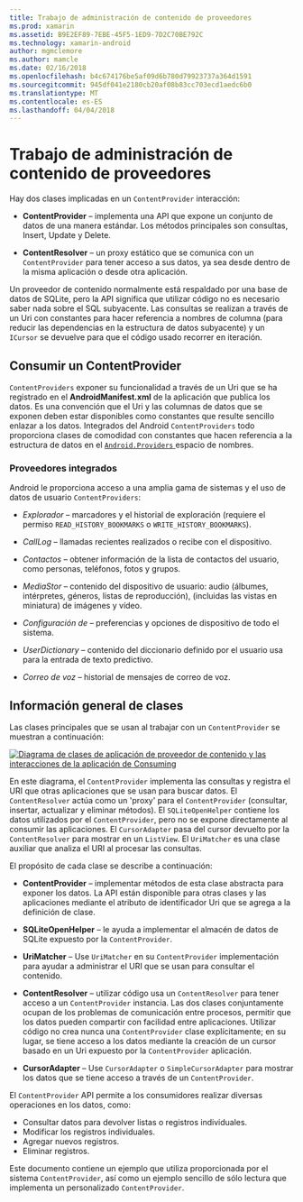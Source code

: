 ```yaml
---
title: Trabajo de administración de contenido de proveedores
ms.prod: xamarin
ms.assetid: B9E2EF89-7EBE-45F5-1ED9-7D2C70BE792C
ms.technology: xamarin-android
author: mgmclemore
ms.author: mamcle
ms.date: 02/16/2018
ms.openlocfilehash: b4c674176be5af09d6b780d79923737a364d1591
ms.sourcegitcommit: 945df041e2180cb20af08b83cc703ecd1aedc6b0
ms.translationtype: MT
ms.contentlocale: es-ES
ms.lasthandoff: 04/04/2018
---
```

# <a name="how-content-providers-work"></a>Trabajo de administración de contenido de proveedores

Hay dos clases implicadas en un `ContentProvider` interacción:

- **ContentProvider** &ndash; implementa una API que expone un conjunto de datos de una manera estándar. Los métodos principales son consultas, Insert, Update y Delete.

- **ContentResolver** &ndash; un proxy estático que se comunica con un `ContentProvider` para tener acceso a sus datos, ya sea desde dentro de la misma aplicación o desde otra aplicación.

Un proveedor de contenido normalmente está respaldado por una base de datos de SQLite, pero la API significa que utilizar código no es necesario saber nada sobre el SQL subyacente. Las consultas se realizan a través de un Uri con constantes para hacer referencia a nombres de columna (para reducir las dependencias en la estructura de datos subyacente) y un `ICursor` se devuelve para que el código usado recorrer en iteración.


## <a name="consuming-a-contentprovider"></a>Consumir un ContentProvider

`ContentProviders` exponer su funcionalidad a través de un Uri que se ha registrado en el **AndroidManifest.xml** de la aplicación que publica los datos. Es una convención que el Uri y las columnas de datos que se exponen deben estar disponibles como constantes que resulte sencillo enlazar a los datos. Integrados del Android `ContentProviders` todo proporciona clases de comodidad con constantes que hacen referencia a la estructura de datos en el [ `Android.Providers` ](https://developer.xamarin.com/api/namespace/Android.Provider/) espacio de nombres.



### <a name="built-in-providers"></a>Proveedores integrados

Android le proporciona acceso a una amplia gama de sistemas y el uso de datos de usuario `ContentProviders`:

- *Explorador* &ndash; marcadores y el historial de exploración (requiere el permiso `READ_HISTORY_BOOKMARKS` o `WRITE_HISTORY_BOOKMARKS`).

- *CallLog* &ndash; llamadas recientes realizados o recibe con el dispositivo.

- *Contactos* &ndash; obtener información de la lista de contactos del usuario, como personas, teléfonos, fotos y grupos.

- *MediaStor* &ndash; contenido del dispositivo de usuario: audio (álbumes, intérpretes, géneros, listas de reproducción), (incluidas las vistas en miniatura) de imágenes y vídeo.

- *Configuración de* &ndash; preferencias y opciones de dispositivo de todo el sistema.

- *UserDictionary* &ndash; contenido del diccionario definido por el usuario usa para la entrada de texto predictivo.

- *Correo de voz* &ndash; historial de mensajes de correo de voz.



## <a name="classes-overview"></a>Información general de clases

Las clases principales que se usan al trabajar con un `ContentProvider` se muestran a continuación:

[![Diagrama de clases de aplicación de proveedor de contenido y las interacciones de la aplicación de Consuming](how-it-works-images/classdiagram1.png)](how-it-works-images/classdiagram1.png#lightbox)

En este diagrama, el `ContentProvider` implementa las consultas y registra el URI que otras aplicaciones que se usan para buscar datos. El `ContentResolver` actúa como un 'proxy' para el `ContentProvider` (consultar, insertar, actualizar y eliminar métodos). El `SQLiteOpenHelper` contiene los datos utilizados por el `ContentProvider`, pero no se expone directamente al consumir las aplicaciones.
El `CursorAdapter` pasa del cursor devuelto por la `ContentResolver` para mostrar en un `ListView`. El `UriMatcher` es una clase auxiliar que analiza el URI al procesar las consultas.

El propósito de cada clase se describe a continuación:

- **ContentProvider** &ndash; implementar métodos de esta clase abstracta para exponer los datos. La API están disponible para otras clases y las aplicaciones mediante el atributo de identificador Uri que se agrega a la definición de clase.

- **SQLiteOpenHelper** &ndash; le ayuda a implementar el almacén de datos de SQLite expuesto por la `ContentProvider`.

- **UriMatcher** &ndash; Use `UriMatcher` en su `ContentProvider` implementación para ayudar a administrar el URI que se usan para consultar el contenido.

- **ContentResolver** &ndash; utilizar código usa un `ContentResolver` para tener acceso a un `ContentProvider` instancia. Las dos clases conjuntamente ocupan de los problemas de comunicación entre procesos, permitir que los datos pueden compartir con facilidad entre aplicaciones. Utilizar código no crea nunca una `ContentProvider` clase explícitamente; en su lugar, se tiene acceso a los datos mediante la creación de un cursor basado en un Uri expuesto por la `ContentProvider` aplicación.

- **CursorAdapter** &ndash; Use `CursorAdapter` o `SimpleCursorAdapter` para mostrar los datos que se tiene acceso a través de un `ContentProvider`.

El `ContentProvider` API permite a los consumidores realizar diversas operaciones en los datos, como:

-  Consultar datos para devolver listas o registros individuales.
-  Modificar los registros individuales.
-  Agregar nuevos registros.
-  Eliminar registros.

Este documento contiene un ejemplo que utiliza proporcionada por el sistema `ContentProvider`, así como un ejemplo sencillo de sólo lectura que implementa un personalizado `ContentProvider`.

